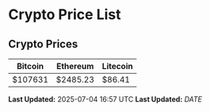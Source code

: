 # Crypto Price List

## Crypto Prices
| Bitcoin | Ethereum | Litecoin |
| ------- | -------- | -------- |
| $107631 | $2485.23 | $86.41 |
**Last Updated:** 2025-07-04 16:57 UTC
**Last Updated:** $DATE$
